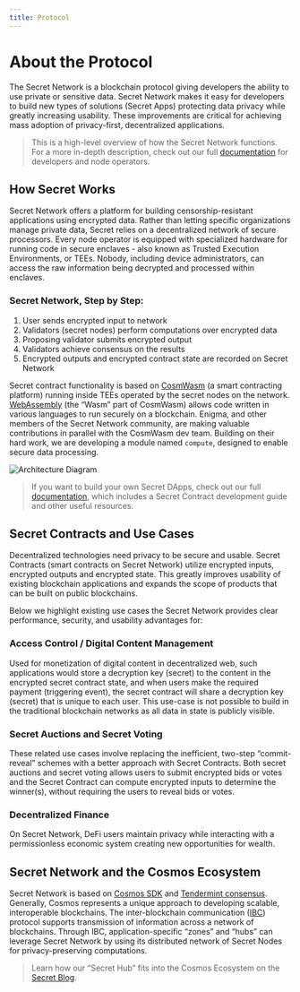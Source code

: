```yaml
---
title: Protocol
---
```


# About the Protocol
The Secret Network is a blockchain protocol giving developers the ability to use private or sensitive data. Secret Network makes it easy for developers to build new types of solutions (Secret Apps) protecting data privacy while greatly increasing usability. These improvements are critical for achieving mass adoption of privacy-first, decentralized applications.

> This is a high-level overview of how the Secret Network functions. For a more in-depth description, check out our full [documentation](https://docs.scrt.network) for developers and node operators.

## How Secret Works
Secret Network offers a platform for building censorship-resistant applications using encrypted data. Rather than letting specific organizations manage private data, Secret relies on a decentralized network of secure processors. Every node operator is equipped with specialized hardware for running code in secure enclaves - also known as Trusted Execution Environments, or TEEs. Nobody, including device administrators, can access the raw information being decrypted and processed within enclaves.

### Secret Network, Step by Step:
1. User sends encrypted input to network
2. Validators (secret nodes) perform computations over encrypted data
3. Proposing validator submits encrypted output
4. Validators achieve consensus on the results
5. Encrypted outputs and encrypted contract state are recorded on Secret Network

Secret contract functionality is based on [CosmWasm](https://www.cosmwasm.com) (a smart contracting platform) running inside TEEs operated by the secret nodes on the network. [WebAssembly](https://webassembly.org) (the “Wasm” part of CosmWasm) allows code written in various languages to run securely on a blockchain. Enigma, and other members of the Secret Network community, are making valuable contributions in parallel with the CosmWasm dev team. Building on their hard work, we are developing a module named `compute`, designed to enable secure data processing.

![Architecture Diagram](/diagrams/architecture.png)

> If you want to build your own Secret DApps, check out our full [documentation](https://docs.scrt.network), which includes a Secret Contract development guide and other useful resources.

## Secret Contracts and Use Cases
Decentralized technologies need privacy to be secure and usable. Secret Contracts (smart contracts on Secret Network) utilize encrypted inputs, encrypted outputs and encrypted state. This greatly improves usability of existing blockchain applications and expands the scope of products that can be built on public blockchains.

Below we highlight existing use cases the Secret Network provides clear performance, security, and usability advantages for:

### Access Control / Digital Content Management
Used for monetization of digital content in decentralized web, such applications would store a decryption key (secret) to the content in the encrypted secret contract state, and when users make the required payment (triggering event), the secret contract will share a decryption key (secret) that is unique to each user. This use-case is not possible to build in the traditional blockchain networks as all data in state is publicly visible.

### Secret Auctions and Secret Voting
These related use cases involve replacing the inefficient, two-step “commit-reveal” schemes with a better approach with Secret Contracts. Both secret auctions and secret voting allows users to submit encrypted bids or votes and the Secret Contract can compute encrypted inputs to determine the winner(s), without requiring the users to reveal bids or votes. 

### Decentralized Finance
On Secret Network, DeFi users maintain privacy while interacting with a permissionless economic system creating new opportunities for wealth.

## Secret Network and the Cosmos Ecosystem
Secret Network is based on [Cosmos SDK](https://cosmos.network/sdk) and [Tendermint consensus](https://tendermint.com/core). Generally, Cosmos represents a unique approach to developing scalable, interoperable blockchains. The inter-blockchain communication ([IBC](https://cosmos.network/ibc)) protocol supports transmission of information across a network of blockchains. Through IBC, application-specific “zones” and “hubs” can leverage Secret Network by using its distributed network of Secret Nodes for privacy-preserving computations.

> Learn how our “Secret Hub” fits into the Cosmos Ecosystem on the [Secret Blog](https://blog.scrt.network/secret-hub).
